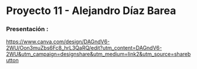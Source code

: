 # Proyecto 11 - Alejandro Díaz Barea

### Presentación : 

https://www.canva.com/design/DAGndV6-2WU/Oon3muZbs6Fc8_hrL3QaRQ/edit?utm_content=DAGndV6-2WU&utm_campaign=designshare&utm_medium=link2&utm_source=sharebutton